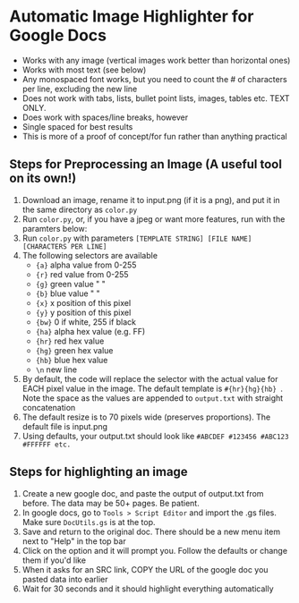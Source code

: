 # Automatic Image Highlighter for Google Docs
<ul>
  <li>Works with any image (vertical images work better than horizontal ones)</li>
  <li>Works with most text (see below)</li>
  <li>Any monospaced font works, but you need to count the # of characters per line, excluding the new line</li>
  <li>Does not work with tabs, lists, bullet point lists, images, tables etc. TEXT ONLY. </li>
  <li>Does work with spaces/line breaks, however</li>
  <li>Single spaced for best results</li>
  <li>This is more of a proof of concept/for fun rather than anything practical</li>
</ul>
<h2>Steps for Preprocessing an Image (A useful tool on its own!)</h2>
<ol>
  <li>Download an image, rename it to input.png (if it is a png), and put it in the same directory as <code>color.py</code></li>
  <li>Run <code>color.py</code>, or, if you have a jpeg or want more features, run with the paramters below:
  <li>Run <code>color.py</code> with parameters <code>[TEMPLATE STRING] [FILE NAME] [CHARACTERS PER LINE]</code></li>
  <li>The following selectors are available
    <ul>
      <li><code>{a}</code> alpha value from 0-255</li>
      <li><code>{r}</code> red value from 0-255</li>
      <li><code>{g}</code> green value " "</li>
      <li><code>{b}</code> blue value " "</li>
      <li><code>{x}</code> x position of this pixel</li>
      <li><code>{y}</code> y position of this pixel</li>
      <li><code>{bw}</code> 0 if white, 255 if black</li>
      <li><code>{ha}</code> alpha hex value (e.g. FF)</li>
      <li><code>{hr}</code> red hex value</li>
      <li><code>{hg}</code> green hex value</li>
      <li><code>{hb}</code> blue hex value</li>
      <li><code>\n</code> new line</li>
    </ul>
  </li>
  <li>By default, the code will replace the selector with the actual value for EACH pixel value in the image. 
  The default template is <code>#{hr}{hg}{hb} </code>. 
  Note the space as the values are appended to <code>output.txt</code> with straight concatenation</li>
  <li>The default resize is to 70 pixels wide (preserves proportions). The default file is input.png</li>
  <li>Using defaults, your output.txt should look like <code>#ABCDEF #123456 #ABC123 #FFFFFF etc.</code></li>
</ol>
<h2>Steps for highlighting an image</h2>
<ol>
  <li>Create a new google doc, and paste the output of output.txt from before. The data may be 50+ pages. Be patient.</li>
  <li>In google docs, go to <code>Tools > Script Editor</code> and import the .gs files. Make sure <code>DocUtils.gs</code> is at the top.</li>
  <li>Save and return to the original doc. There should be a new menu item next to "Help" in the top bar</li>
  <li>Click on the option and it will prompt you. Follow the defaults or change them if you'd like</li>
  <li>When it asks for an SRC link, COPY the URL of the google doc you pasted data into earlier</li>
  <li>Wait for 30 seconds and it should highlight everything automatically</li>
</ol>

